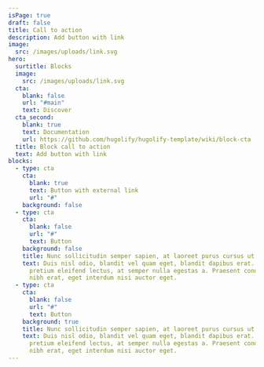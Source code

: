 ```yaml
---
isPage: true
draft: false
title: Call to action
description: Add button with link
image:
  src: /images/uploads/link.svg
hero:
  surtitle: Blocks
  image:
    src: /images/uploads/link.svg
  cta:
    blank: false
    url: "#main"
    text: Discover
  cta_second:
    blank: true
    text: Documentation
    url: https://github.com/hugolify/hugolify-template/wiki/block-cta
  title: Block call to action
  text: Add button with link
blocks:
  - type: cta
    cta:
      blank: true
      text: Button with external link
      url: "#"
    background: false
  - type: cta
    cta:
      blank: false
      url: "#"
      text: Button
    background: false
    title: Nunc sollicitudin semper sapien, at laoreet purus cursus ut.
    text: Duis nisl odio, blandit vel quam eget, blandit dapibus erat. Nullam
      pretium eleifend lectus, at semper nulla egestas a. Praesent condimentum
      nibh erat, eget interdum nisi auctor eget.
  - type: cta
    cta:
      blank: false
      url: "#"
      text: Button
    background: true
    title: Nunc sollicitudin semper sapien, at laoreet purus cursus ut.
    text: Duis nisl odio, blandit vel quam eget, blandit dapibus erat. Nullam
      pretium eleifend lectus, at semper nulla egestas a. Praesent condimentum
      nibh erat, eget interdum nisi auctor eget.
---
```

